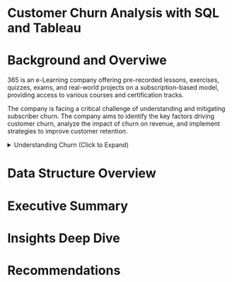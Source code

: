 # Customer Churn Analysis with SQL and Tableau

# Background and Overviwe
365 is an e-Learning company offering pre-recorded lessons, exercises, quizzes, exams, and real-world projects on a subscription-based model, providing access to various courses and certification tracks.

The company is facing a critical challenge of understanding and mitigating subscriber churn. The company aims to identify the key factors driving customer churn, analyze the impact of churn on revenue, and implement strategies to improve customer retention.

<details>
  <summary>Understanding Churn (Click to Expand)</summary>
  Churn is a term used to describe the rate at which customers stop doing business with a company. Understanding churn is crucial because it directly impacts a company's growth and profitability.

Here's why it's important:
- Losing customers is expensive: It costs more to acquire new customers than to retain existing ones. 
- Churn impacts revenue: Losing customers means losing revenue, which can negatively impact a company's bottom line.
- Churn reveals problems: High churn rates can indicate issues with products, services, pricing, or customer service, all of which need to be addressed.

By understanding churn, companies can take steps to reduce it and improve customer loyalty, ultimately leading to greater success
</details>

# Data Structure Overview
# Executive Summary
# Insights Deep Dive
# Recommendations
